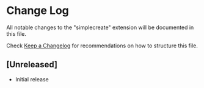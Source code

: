 # Change Log

All notable changes to the "simplecreate" extension will be documented in this file.

Check [Keep a Changelog](http://keepachangelog.com/) for recommendations on how to structure this file.

## [Unreleased]

- Initial release